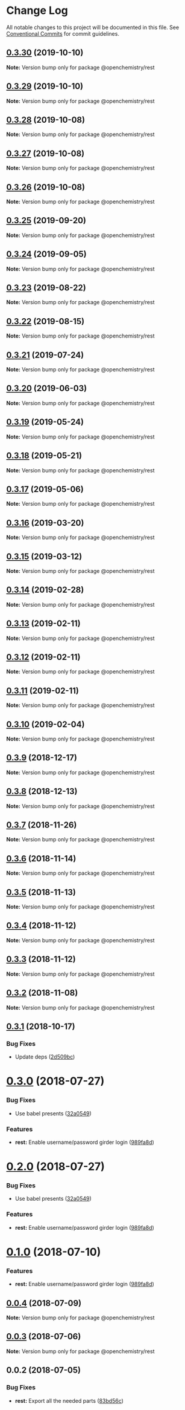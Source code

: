# Change Log

All notable changes to this project will be documented in this file.
See [Conventional Commits](https://conventionalcommits.org) for commit guidelines.

## [0.3.30](https://github.com/OpenChemistry/oc-web-components/compare/@openchemistry/rest@0.3.29...@openchemistry/rest@0.3.30) (2019-10-10)

**Note:** Version bump only for package @openchemistry/rest





## [0.3.29](https://github.com/OpenChemistry/oc-web-components/compare/@openchemistry/rest@0.3.28...@openchemistry/rest@0.3.29) (2019-10-10)

**Note:** Version bump only for package @openchemistry/rest





## [0.3.28](https://github.com/OpenChemistry/oc-web-components/compare/@openchemistry/rest@0.3.27...@openchemistry/rest@0.3.28) (2019-10-08)

**Note:** Version bump only for package @openchemistry/rest





## [0.3.27](https://github.com/OpenChemistry/oc-web-components/compare/@openchemistry/rest@0.3.26...@openchemistry/rest@0.3.27) (2019-10-08)

**Note:** Version bump only for package @openchemistry/rest





## [0.3.26](https://github.com/OpenChemistry/oc-web-components/compare/@openchemistry/rest@0.3.25...@openchemistry/rest@0.3.26) (2019-10-08)

**Note:** Version bump only for package @openchemistry/rest





## [0.3.25](https://github.com/OpenChemistry/oc-web-components/compare/@openchemistry/rest@0.3.24...@openchemistry/rest@0.3.25) (2019-09-20)

**Note:** Version bump only for package @openchemistry/rest





## [0.3.24](https://github.com/OpenChemistry/oc-web-components/compare/@openchemistry/rest@0.3.23...@openchemistry/rest@0.3.24) (2019-09-05)

**Note:** Version bump only for package @openchemistry/rest





## [0.3.23](https://github.com/OpenChemistry/oc-web-components/compare/@openchemistry/rest@0.3.22...@openchemistry/rest@0.3.23) (2019-08-22)

**Note:** Version bump only for package @openchemistry/rest





## [0.3.22](https://github.com/OpenChemistry/oc-web-components/compare/@openchemistry/rest@0.3.21...@openchemistry/rest@0.3.22) (2019-08-15)

**Note:** Version bump only for package @openchemistry/rest





## [0.3.21](https://github.com/OpenChemistry/oc-web-components/compare/@openchemistry/rest@0.3.20...@openchemistry/rest@0.3.21) (2019-07-24)

**Note:** Version bump only for package @openchemistry/rest





## [0.3.20](https://github.com/OpenChemistry/oc-web-components/compare/@openchemistry/rest@0.3.19...@openchemistry/rest@0.3.20) (2019-06-03)

**Note:** Version bump only for package @openchemistry/rest





## [0.3.19](https://github.com/OpenChemistry/oc-web-components/compare/@openchemistry/rest@0.3.18...@openchemistry/rest@0.3.19) (2019-05-24)

**Note:** Version bump only for package @openchemistry/rest





## [0.3.18](https://github.com/OpenChemistry/oc-web-components/compare/@openchemistry/rest@0.3.17...@openchemistry/rest@0.3.18) (2019-05-21)

**Note:** Version bump only for package @openchemistry/rest





## [0.3.17](https://github.com/OpenChemistry/oc-web-components/compare/@openchemistry/rest@0.3.16...@openchemistry/rest@0.3.17) (2019-05-06)

**Note:** Version bump only for package @openchemistry/rest





## [0.3.16](https://github.com/OpenChemistry/oc-web-components/compare/@openchemistry/rest@0.3.15...@openchemistry/rest@0.3.16) (2019-03-20)

**Note:** Version bump only for package @openchemistry/rest





## [0.3.15](https://github.com/OpenChemistry/oc-web-components/compare/@openchemistry/rest@0.3.14...@openchemistry/rest@0.3.15) (2019-03-12)

**Note:** Version bump only for package @openchemistry/rest





## [0.3.14](https://github.com/OpenChemistry/oc-web-components/compare/@openchemistry/rest@0.3.13...@openchemistry/rest@0.3.14) (2019-02-28)

**Note:** Version bump only for package @openchemistry/rest





## [0.3.13](https://github.com/OpenChemistry/oc-web-components/compare/@openchemistry/rest@0.3.12...@openchemistry/rest@0.3.13) (2019-02-11)

**Note:** Version bump only for package @openchemistry/rest





## [0.3.12](https://github.com/OpenChemistry/oc-web-components/compare/@openchemistry/rest@0.3.11...@openchemistry/rest@0.3.12) (2019-02-11)

**Note:** Version bump only for package @openchemistry/rest





## [0.3.11](https://github.com/OpenChemistry/oc-web-components/compare/@openchemistry/rest@0.3.10...@openchemistry/rest@0.3.11) (2019-02-11)

**Note:** Version bump only for package @openchemistry/rest





## [0.3.10](https://github.com/OpenChemistry/oc-web-components/compare/@openchemistry/rest@0.3.9...@openchemistry/rest@0.3.10) (2019-02-04)

**Note:** Version bump only for package @openchemistry/rest





## [0.3.9](https://github.com/OpenChemistry/oc-web-components/compare/@openchemistry/rest@0.3.8...@openchemistry/rest@0.3.9) (2018-12-17)

**Note:** Version bump only for package @openchemistry/rest





## [0.3.8](https://github.com/OpenChemistry/oc-web-components/compare/@openchemistry/rest@0.3.7...@openchemistry/rest@0.3.8) (2018-12-13)

**Note:** Version bump only for package @openchemistry/rest





## [0.3.7](https://github.com/OpenChemistry/oc-web-components/compare/@openchemistry/rest@0.3.6...@openchemistry/rest@0.3.7) (2018-11-26)

**Note:** Version bump only for package @openchemistry/rest





## [0.3.6](https://github.com/OpenChemistry/oc-web-components/compare/@openchemistry/rest@0.3.5...@openchemistry/rest@0.3.6) (2018-11-14)

**Note:** Version bump only for package @openchemistry/rest





## [0.3.5](https://github.com/OpenChemistry/oc-web-components/compare/@openchemistry/rest@0.3.4...@openchemistry/rest@0.3.5) (2018-11-13)

**Note:** Version bump only for package @openchemistry/rest





## [0.3.4](https://github.com/OpenChemistry/oc-web-components/compare/@openchemistry/rest@0.3.3...@openchemistry/rest@0.3.4) (2018-11-12)

**Note:** Version bump only for package @openchemistry/rest





## [0.3.3](https://github.com/OpenChemistry/oc-web-components/compare/@openchemistry/rest@0.3.2...@openchemistry/rest@0.3.3) (2018-11-12)

**Note:** Version bump only for package @openchemistry/rest





## [0.3.2](https://github.com/OpenChemistry/oc-web-components/compare/@openchemistry/rest@0.3.1...@openchemistry/rest@0.3.2) (2018-11-08)

**Note:** Version bump only for package @openchemistry/rest





## [0.3.1](https://github.com/OpenChemistry/oc-web-components/compare/@openchemistry/rest@0.3.0...@openchemistry/rest@0.3.1) (2018-10-17)


### Bug Fixes

* Update deps ([2d509bc](https://github.com/OpenChemistry/oc-web-components/commit/2d509bc))





<a name="0.3.0"></a>
# [0.3.0](https://github.com/OpenChemistry/oc-web-components/compare/@openchemistry/rest@0.0.4...@openchemistry/rest@0.3.0) (2018-07-27)


### Bug Fixes

* Use babel presents ([32a0549](https://github.com/OpenChemistry/oc-web-components/commit/32a0549))


### Features

* **rest:** Enable username/password girder login ([989fa8d](https://github.com/OpenChemistry/oc-web-components/commit/989fa8d))




<a name="0.2.0"></a>
# [0.2.0](https://github.com/OpenChemistry/oc-web-components/compare/@openchemistry/rest@0.0.4...@openchemistry/rest@0.2.0) (2018-07-27)


### Bug Fixes

* Use babel presents ([32a0549](https://github.com/OpenChemistry/oc-web-components/commit/32a0549))


### Features

* **rest:** Enable username/password girder login ([989fa8d](https://github.com/OpenChemistry/oc-web-components/commit/989fa8d))




<a name="0.1.0"></a>
# [0.1.0](https://github.com/OpenChemistry/oc-web-components/compare/@openchemistry/rest@0.0.4...@openchemistry/rest@0.1.0) (2018-07-10)


### Features

* **rest:** Enable username/password girder login ([989fa8d](https://github.com/OpenChemistry/oc-web-components/commit/989fa8d))




<a name="0.0.4"></a>
## [0.0.4](https://github.com/OpenChemistry/oc-web-components/compare/@openchemistry/rest@0.0.3...@openchemistry/rest@0.0.4) (2018-07-09)




**Note:** Version bump only for package @openchemistry/rest

<a name="0.0.3"></a>
## [0.0.3](https://github.com/OpenChemistry/oc-web-components/compare/@openchemistry/rest@0.0.2...@openchemistry/rest@0.0.3) (2018-07-06)




**Note:** Version bump only for package @openchemistry/rest

<a name="0.0.2"></a>
## 0.0.2 (2018-07-05)


### Bug Fixes

* **rest:** Export all the needed parts ([83bd56c](https://github.com/OpenChemistry/oc-web-components/commit/83bd56c))
